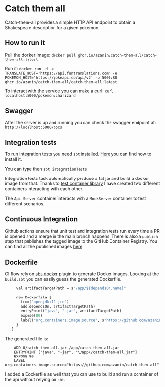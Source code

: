 # Catch them all

Catch-them-all provides a simple HTTP API endpoint to obtain a Shakespeare description for a given pokemon.

## How to run it

Pull the docker image:
```docker pull ghcr.io/azanin/catch-them-all/catch-them-all:latest```

Run it:
 ```docker run -d -e TRANSLATE_HOST='https://api.funtranslations.com' -e POKEMON_HOST='https://pokeapi.co/api/v2' -p 5000:80 ghcr.io/azanin/catch-them-all/catch-them-all:latest```

To interact with the service you can make a curl:
```curl localhost:5000/pokemon/charizard```

## Swagger 
After the server is up and running you can check the swagger endpoint at:
```http://localhost:5000/docs```

## Integration tests
To run integration tests you need `sbt` installed. 
[Here](https://www.scala-sbt.org/1.x/docs/Setup.html) you can find how to install it.

You can type then `sbt integrationTests`

Integration tests task automatically produce a fat jar and build a docker image from that.
Thanks to [test container library](https://github.com/testcontainers/testcontainers-scala)
I have created two different containers interacting with each other.

The `Api Server` container ìnteracts with a `MockServer` container to test different scenarios.

## Continuous Integration
Github actions ensure that unit test and integration tests run every time a PR is opened and a merge in the main branch happens.
There is also a `publish` step that publishes the tagged image to the GitHub Container Registry.
You can find all the published images [here](https://github.com/users/azanin/packages/container/package/catch-them-all%2Fcatch-them-all)

## Dockerfile
CI flow rely on [sbt-docker](https://github.com/marcuslonnberg/sbt-docker) plugin to generate Docker images.
Looking at the `build.sbt` you can easily guess the generated Dockerfile.

```def dockerFile(dependsOn: File) = {
     val artifactTargetPath = s"/app/${dependsOn.name}"
   
     new Dockerfile {
       from("openjdk:11-jre")
       add(dependsOn, artifactTargetPath)
       entryPoint("java", "-jar", artifactTargetPath)
       expose(80)
       label("org.containers.image.source", s"https://github.com/azanin/${projectName}")
     }
   }
```
The generated file is:
````FROM openjdk:11-jre
    ADD 0/catch-them-all.jar /app/catch-them-all.jar
    ENTRYPOINT ["java", "-jar", "\/app\/catch-them-all.jar"]
    EXPOSE 80
    LABEL org.containers.image.source="https://github.com/azanin/catch-them-all"
````

I added a Dockerfile as well that you can use to build and run a container of the api without relying on `sbt`.
